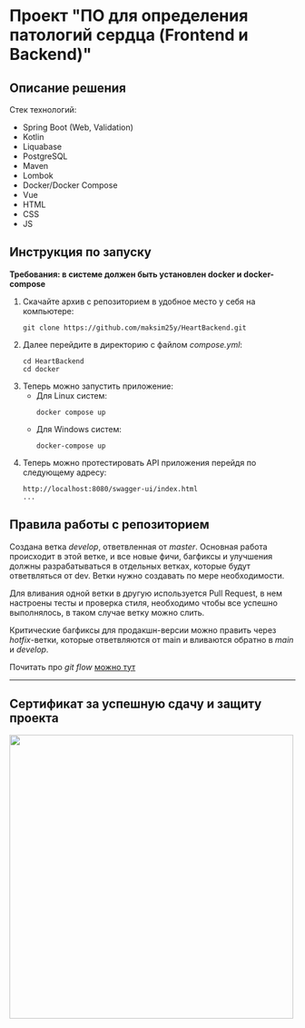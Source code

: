# Проект "ПО для определения патологий сердца (Frontend и Backend)"
## Описание решения
Стек технологий:
* Spring Boot (Web, Validation)
* Kotlin
* Liquabase
* PostgreSQL
* Maven
* Lombok
* Docker/Docker Compose
* Vue
* HTML
* CSS
* JS
## Инструкция по запуску
**Требования: в системе должен быть установлен docker и docker-compose**

1. Скачайте архив с репозиторием в удобное место у себя на компьютере:
    ```
    git clone https://github.com/maksim25y/HeartBackend.git
    ```
2. Далее перейдите в директорию с файлом *compose.yml*:
    ```
    cd HeartBackend
    cd docker
    ```
3. Теперь можно запустить приложение:
    * Для Linux систем:
      ```
      docker compose up
      ```
    * Для Windows систем:
      ```
      docker-compose up
      ```
4. Теперь можно протестировать API приложения перейдя по следующему адресу:
      ```
      http://localhost:8080/swagger-ui/index.html
      ...
      ```
## Правила работы с репозиторием
Cоздана ветка *develop*, ответвленная от *master*. Основная работа происходит в этой ветке, и все новые фичи, 
багфиксы и улучшения должны разрабатываться в отдельных ветках, которые будут ответвляться от dev. Ветки 
нужно создавать по мере необходимости.

Для вливания одной ветки в другую используется Pull Request, в нем настроены тесты и проверка стиля, необходимо чтобы 
все успешно выполнялось, в таком случае ветку 
можно слить.

Критические багфиксы для продакшн-версии можно править через *hotfix*-ветки, которые ответвляются от main и вливаются 
обратно в *main* и *develop*.

Почитать про *git flow* [можно тут](https://habr.com/ru/articles/767424/ "habr.ru")

---
## Сертификат за успешную сдачу и защиту проекта
<img src="https://github.com/user-attachments/assets/526a3976-25f3-430b-9288-68941c905455" width="500">
